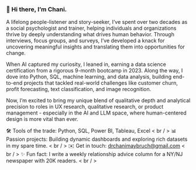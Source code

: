 ### 👋 Hi there, I’m Chani.

A lifelong people-listener and story-seeker, I’ve spent over two decades as a social psychologist and trainer, helping individuals and organizations thrive by deeply understanding what drives human behavior. Through interviews, focus groups, and surveys, I’ve developed a knack for uncovering meaningful insights and translating them into opportunities for change.

When AI captured my curiosity, I leaned in, earning a data science certification from a rigorous 9-month bootcamp in 2023. Along the way, I dove into Python, SQL, machine learning, and data analysis, building end-to-end projects that tackled real-world challenges like customer churn, profit forecasting, text classification, and image recognition.

Now, I’m excited to bring my unique blend of qualitative depth and analytical precision to roles in UX research, qualitative research, or product management - especially in the AI and LLM space, where human-centered design is more vital than ever.

🛠 Tools of the trade: Python, SQL, Power BI, Tableau, Excel < br / > 
📊 Passion projects: Building dynamic dashboards and exploring rich datasets in my spare time.  < br / > 
✉️ Get in touch: drchanimaybruch@gmail.com < br / > 
✨ Fun fact: I write a weekly relationship advice column for a NY/NJ newspaper with 20K readers. < br / > 

